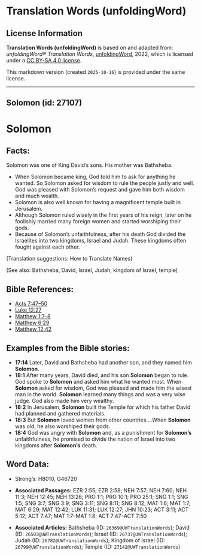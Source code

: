 # Translation Words (unfoldingWord)

## License Information

**Translation Words (unfoldingWord)** is based on and adapted from: _unfoldingWord® Translation Words_, [unfoldingWord](https://unfoldingword.org/utw), 2022, which is licensed under a [CC BY-SA 4.0 license](https://creativecommons.org/licenses/by-sa/4.0/legalcode.en).

This markdown version (created `2025-10-16`) is provided under the same license.



--------------------------------

## Solomon (id: 27107)

Solomon
=======

Facts:
------

Solomon was one of King David’s sons. His mother was Bathsheba.

* When Solomon became king, God told him to ask for anything he wanted. So Solomon asked for wisdom to rule the people justly and well. God was pleased with Solomon’s request and gave him both wisdom and much wealth.
* Solomon is also well known for having a magnificent temple built in Jerusalem.
* Although Solomon ruled wisely in the first years of his reign, later on he foolishly married many foreign women and started worshiping their gods.
* Because of Solomon’s unfaithfulness, after his death God divided the Israelites into two kingdoms, Israel and Judah. These kingdoms often fought against each other.

(Translation suggestions: How to Translate Names)

(See also: Bathsheba, David, Israel, Judah, kingdom of Israel, temple)

Bible References:
-----------------

* [Acts 7:47–50](https://ref.ly/Acts7:47-Acts7:50)
* [Luke 12:27](https://ref.ly/Luke12:27)
* [Matthew 1:7–8](https://ref.ly/Matt1:7-Matt1:8)
* [Matthew 6:29](https://ref.ly/Matt6:29)
* [Matthew 12:42](https://ref.ly/Matt12:42)

Examples from the Bible stories:
--------------------------------

* **17:14** Later, David and Bathsheba had another son, and they named him **Solomon**.
* **18:1** After many years, David died, and his son **Solomon** began to rule. God spoke to **Solomon** and asked him what he wanted most. When **Solomon** asked for wisdom, God was pleased and made him the wisest man in the world. **Solomon** learned many things and was a very wise judge. God also made him very wealthy.
* **18:2** In Jerusalem, **Solomon** built the Temple for which his father David had planned and gathered materials.
* **18:3** But **Solomon** loved women from other countries.…When **Solomon** was old, he also worshiped their gods.
* **18:4** God was angry with **Solomon** and, as a punishment for **Solomon’s** unfaithfulness, he promised to divide the nation of Israel into two kingdoms after **Solomon’s** death.

Word Data:
----------

* Strong’s: H8010, G46720

* **Associated Passages:** EZR 2:55; EZR 2:58; NEH 7:57; NEH 7:60; NEH 11:3; NEH 12:45; NEH 13:26; PRO 1:1; PRO 10:1; PRO 25:1; SNG 1:1; SNG 1:5; SNG 3:7; SNG 3:9; SNG 3:11; SNG 8:11; SNG 8:12; MAT 1:6; MAT 1:7; MAT 6:29; MAT 12:42; LUK 11:31; LUK 12:27; JHN 10:23; ACT 3:11; ACT 5:12; ACT 7:47; MAT 1:7–MAT 1:8; ACT 7:47–ACT 7:50
* **Associated Articles:** Bathsheba (ID: `26369@UWTranslationWords`); David (ID: `26503@UWTranslationWords`); Israel (ID: `26737@UWTranslationWords`); Judah (ID: `26782@UWTranslationWords`); Kingdom of Israel (ID: `26799@UWTranslationWords`); Temple (ID: `27142@UWTranslationWords`)

